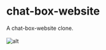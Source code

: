 # chat-box-website
A chat-box-website clone.
<br>
<br>
![alt](https://i.ibb.co/6wKVhsk/Screenshot-61.png)
